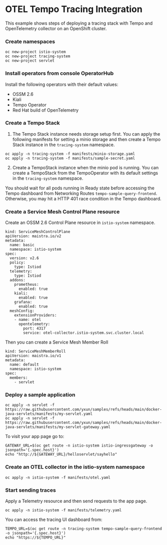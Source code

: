 # OTEL Tempo Tracing Integration

This example shows steps of deploying a tracing stack with Tempo and OpenTelemetry collector on an OpenShift cluster.

### Create namespaces

```
oc new-project istio-system
oc new-project tracing-system
oc new-project servlet
```

### Install operators from console OperatorHub

Install the following operators with their default values:

- OSSM 2.6
- Kiali
- Tempo Operator
- Red Hat build of OpenTelemetry

### Create a Tempo Stack

1. The Tempo Stack instance needs storage setup first. You can apply the following manifests for setting a minio storage and then create a Tempo Stack instance in the `tracing-system` namespace.

```
oc apply -n tracing-system -f manifests/minio-storage.yaml
oc apply -n tracing-system -f manifests/sample-secret.yaml 
```

2. Create a TempoStack instance when the minio pod is running.
You can create a TempoStack from the TempoOperator with its default settings in the `tracing-system` namespace.

You should wait for all pods running in Ready state before accessing the Tempo dashboard from Networking Routes `tempo-sample-query-frontend`. Otherwise, you may hit a HTTP 401 race condition in the Tempo dashboard.

### Create a Service Mesh Control Plane resource

Create an OSSM 2.6 Control Plane resource in `istio-system` namespace.

```
kind: ServiceMeshControlPlane
apiVersion: maistra.io/v2
metadata:
  name: basic
  namespace: istio-system
spec:
  version: v2.6
  policy:
    type: Istiod
  telemetry:
    type: Istiod
  addons:
    prometheus:
      enabled: true
    kiali:
      enabled: true
    grafana:
      enabled: true
  meshConfig:
    extensionProviders:
    - name: otel
      opentelemetry:
        port: 4317
        service: otel-collector.istio-system.svc.cluster.local
```

Then you can create a Service Mesh Member Roll

```
kind: ServiceMeshMemberRoll
apiVersion: maistra.io/v1
metadata:
  name: default
  namespace: istio-system
spec:
  members:
    - servlet
```

### Deploy a sample application

```
oc apply -n servlet -f https://raw.githubusercontent.com/yxun/samples/refs/heads/main/docker-java-servlets/manifests/my-servlet.yaml
oc apply -n servlet -f https://raw.githubusercontent.com/yxun/samples/refs/heads/main/docker-java-servlets/manifests/my-servlet-gateway.yaml
```

To visit your app page go to:

```
GATEWAY_URL=$(oc get route -n istio-system istio-ingressgateway -o jsonpath='{.spec.host}')
echo "http://${GATEWAY_URL}/helloservlet/sayhello"
```

### Create an OTEL collector in the istio-system namespace

```
oc apply -n istio-system -f manifests/otel.yaml
```

### Start sending traces

Apply a Telemetry resource and then send requests to the app page.

```
oc apply -n istio-system -f manifests/telemetry.yaml
```

You can access the tracing UI dashboard from:

```
TEMPO_URL=$(oc get route -n tracing-system tempo-sample-query-frontend -o jsonpath='{.spec.host}')
echo "https://${TEMPO_URL}"
```
